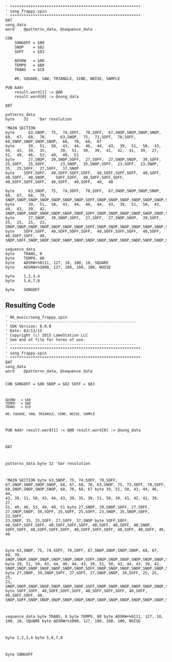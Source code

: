 <pre><code>&#39; *********************************************************
&#39; song_frappy.spin
&#39; *********************************************************
DAT    
song_data
word    @patterns_data, @sequence_data

CON
    SONGOFF = $80
    SNOP    = $82
    SOFF    = $83
    
    ADSRW   = $A0
    TEMPO   = $B0
    TRANS   = $C0
    
    #0, SQUARE, SAW, TRIANGLE, SINE, NOISE, SAMPLE
    
PUB Addr
    result.word[1] := @@0
    result.word{0} := @song_data

DAT    

patterns_data
byte    32    &#39;bar resolution

&#39;MAIN SECTION
byte      63,SNOP,  75,  74,SOFF,  70,SOFF,  67,SNOP,SNOP,SNOP,SNOP,  68,  67,  68,  70,      63,SNOP,  75,  73,SOFF,  70,SOFF,  68,SNOP,SNOP,SNOP,SNOP,  68,  70,  68,  67
byte      39,  51,  50,  43,  44,  46,  44,  43,  39,  51,  50,  43,  44,  43,  39,  35,      39,  51,  50,  39,  41,  42,  41,  39,  27,  51,  49,  46,  53,  49,  49,  51
byte      27,SNOP,  39,SNOP,SOFF,  27,SOFF,  27,SNOP,SNOP,  39,SOFF,  25,SOFF,  25,SOFF,      23,SNOP,  35,SNOP,SOFF,  23,SOFF,  23,SNOP,  35,  25,SOFF,  27,SOFF,  37,SNOP
byte    SOFF,SOFF,  40,SOFF,SOFF,SOFF,  40,SOFF,SOFF,SOFF,  40,SOFF,  40,SOFF,  40,SNOP,    SOFF,SOFF,  40,SOFF,SOFF,SOFF,  40,SOFF,SOFF,SOFF,  40,SOFF,  40,SOFF,  40,  40

byte      63,SNOP,  75,  74,SOFF,  70,SOFF,  67,SNOP,SNOP,SNOP,SNOP,  68,  67,  68,  70,    SNOP,SNOP,SNOP,SNOP,SNOP,SNOP,SNOP,SOFF,SNOP,SNOP,SNOP,SNOP,SNOP,SNOP,SNOP,SNOP
byte      39,  51,  50,  43,  44,  46,  44,  43,  39,  51,  50,  43,  44,  43,  39,  42,    SNOP,SNOP,SNOP,SNOP,SNOP,SNOP,SNOP,SOFF,SNOP,SNOP,SNOP,SNOP,SNOP,SNOP,SNOP,SNOP
byte      27,SNOP,  39,SNOP,SOFF,  27,SOFF,  27,SNOP,SNOP,  39,SOFF,  25,  25,  25,  23,    SNOP,SNOP,SNOP,SNOP,SNOP,SNOP,SNOP,SOFF,SNOP,SNOP,SNOP,SNOP,SNOP,SNOP,SNOP,SNOP
byte    SOFF,SOFF,  40,SOFF,SOFF,SOFF,  40,SOFF,SOFF,SOFF,  40,SOFF,  40,SOFF,SOFF,  40,    SNOP,SOFF,SNOP,SNOP,SNOP,SNOP,SNOP,SNOP,SNOP,SNOP,SNOP,SNOP,SNOP,SNOP,SNOP,SNOP
        
sequence_data
byte    TRANS, 0
byte    TEMPO, 80
byte    ADSRW+%0111, 127, 10, 100, 10, SQUARE
byte    ADSRW+%1000, 127, 100, 100, 100, NOISE

byte    1,2,3,4
byte    5,6,7,8

byte    SONGOFF</code></pre>
<h2 id="resulting-code">Resulting Code</h2>
<pre><code>&#39; 06_music/song_frappy.spin
&#39; -------------------------------------------------------
&#39; SDK Version: 0.0.0
&#39; Date: 03/13/15
&#39; Copyright (c) 2015 LameStation LLC
&#39; See end of file for terms of use.
&#39; -------------------------------------------------------
&#39; *********************************************************
&#39; song_frappy.spin
&#39; *********************************************************
DAT    
song_data
word    @patterns_data, @sequence_data

CON
    SONGOFF = $80
    SNOP    = $82
    SOFF    = $83
    
    ADSRW   = $A0
    TEMPO   = $B0
    TRANS   = $C0
    
    #0, SQUARE, SAW, TRIANGLE, SINE, NOISE, SAMPLE
    
PUB Addr
    result.word[1] := @@0
    result.word{0} := @song_data

DAT    

patterns_data
byte    32    &#39;bar resolution

&#39;MAIN SECTION
byte      63,SNOP,  75,  74,SOFF,  70,SOFF,  67,SNOP,SNOP,SNOP,SNOP,  68,  67,  68,  70,      63,SNOP,  75,  73,SOFF,  70,SOFF,  68,SNOP,SNOP,SNOP,SNOP,  68,  70,  68,  67
byte      39,  51,  50,  43,  44,  46,  44,  43,  39,  51,  50,  43,  44,  43,  39,  35,      39,  51,  50,  39,  41,  42,  41,  39,  27,  51,  49,  46,  53,  49,  49,  51
byte      27,SNOP,  39,SNOP,SOFF,  27,SOFF,  27,SNOP,SNOP,  39,SOFF,  25,SOFF,  25,SOFF,      23,SNOP,  35,SNOP,SOFF,  23,SOFF,  23,SNOP,  35,  25,SOFF,  27,SOFF,  37,SNOP
byte    SOFF,SOFF,  40,SOFF,SOFF,SOFF,  40,SOFF,SOFF,SOFF,  40,SOFF,  40,SOFF,  40,SNOP,    SOFF,SOFF,  40,SOFF,SOFF,SOFF,  40,SOFF,SOFF,SOFF,  40,SOFF,  40,SOFF,  40,  40

byte      63,SNOP,  75,  74,SOFF,  70,SOFF,  67,SNOP,SNOP,SNOP,SNOP,  68,  67,  68,  70,    SNOP,SNOP,SNOP,SNOP,SNOP,SNOP,SNOP,SOFF,SNOP,SNOP,SNOP,SNOP,SNOP,SNOP,SNOP,SNOP
byte      39,  51,  50,  43,  44,  46,  44,  43,  39,  51,  50,  43,  44,  43,  39,  42,    SNOP,SNOP,SNOP,SNOP,SNOP,SNOP,SNOP,SOFF,SNOP,SNOP,SNOP,SNOP,SNOP,SNOP,SNOP,SNOP
byte      27,SNOP,  39,SNOP,SOFF,  27,SOFF,  27,SNOP,SNOP,  39,SOFF,  25,  25,  25,  23,    SNOP,SNOP,SNOP,SNOP,SNOP,SNOP,SNOP,SOFF,SNOP,SNOP,SNOP,SNOP,SNOP,SNOP,SNOP,SNOP
byte    SOFF,SOFF,  40,SOFF,SOFF,SOFF,  40,SOFF,SOFF,SOFF,  40,SOFF,  40,SOFF,SOFF,  40,    SNOP,SOFF,SNOP,SNOP,SNOP,SNOP,SNOP,SNOP,SNOP,SNOP,SNOP,SNOP,SNOP,SNOP,SNOP,SNOP
        
sequence_data
byte    TRANS, 0
byte    TEMPO, 80
byte    ADSRW+%0111, 127, 10, 100, 10, SQUARE
byte    ADSRW+%1000, 127, 100, 100, 100, NOISE

byte    1,2,3,4
byte    5,6,7,8

byte    SONGOFF

</code></pre>
